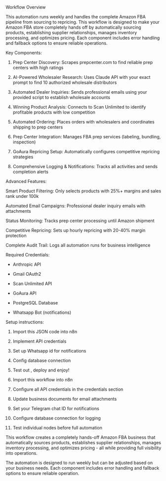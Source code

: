 Workflow Overview

This automation runs weekly and handles the complete Amazon FBA pipeline from sourcing to repricing. This workflow is designed to make your Amazon FBA store completely hands off by automatically sourcing products, establishing supplier relationships, manages inventory processing, and optimizes pricing. Each component includes error handling and fallback options to ensure reliable operations. 

Key Components:

1. Prep Center Discovery: 
Scrapes prepcenter.com to find reliable prep centers with high ratings

2. AI-Powered Wholesaler Research:
Uses Claude API with your exact prompt to find 10 authorized wholesale distributors

3. Automated Dealer Inquiries: 
Sends professional emails using your provided script to establish wholesale accounts

4. Winning Product Analysis: 
Connects to Scan Unlimited to identify profitable products with low competition

5. Automated Ordering: 
Places orders with wholesalers and coordinates shipping to prep centers

6. Prep Center Integration:
Manages FBA prep services (labeling, bundling, inspection)

7. GoAura Repricing Setup: 
Automatically configures competitive repricing strategies

8. Comprehensive Logging & Notifications: 
Tracks all activities and sends completion alerts

Advanced Features:

Smart Product Filtering: Only selects products with 25%+ margins and sales rank under 100k

Automated Email Campaigns: 
Professional dealer inquiry emails with attachments

Status Monitoring: 
Tracks prep center processing until Amazon shipment

Competitive Repricing: 
Sets up hourly repricing with 20-40% margin protection

Complete Audit Trail: 
Logs all automation runs for business intelligence

Required Credentials:

- Anthropic API 

- Gmail OAuth2

- Scan Unlimited API

- GoAura API

- PostgreSQL Database

- Whatsapp Bot (notifications)

Setup instructions: 
1. Import this JSON code into n8n 

2. Implement API credentials 

3. Set up Whatsapp id for notifications 

4. Config database connection 

5. Test out , deploy and enjoy! 


1. Import this workflow into n8n
2. Configure all API credentials in the credentials section
3. Update business documents for email attachments
4. Set your Telegram chat ID for notifications
5. Configure database connection for logging
6. Test individual nodes before full automation

This workflow creates a completely hands-off Amazon FBA business that automatically sources products, establishes supplier relationships, manages inventory processing, and optimizes pricing - all while providing full visibility into operations.

The automation is designed to run weekly but can be adjusted based on your business needs. Each component includes error handling and fallback options to ensure reliable operation. 

